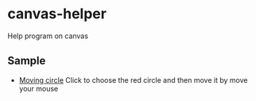 # canvas-helper
Help program on canvas

## Sample
* [Moving circle](http://rawgit.com/wangpin34/canvas-helper/master/index.html)
Click to choose the red circle and then move it by move your mouse